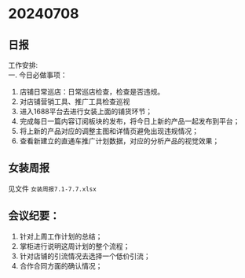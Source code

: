 # 20240708

## 日报  
工作安排:  
一. 今日必做事项：  
1. 店铺日常巡店：日常巡店检查，检查是否违规。  
2. 对店铺营销工具、推广工具检查巡视  
3. 进入1688平台去进行女装上面的铺货环节；  
4. 完成每日一篇内容订阅板块的发布，将今日上新的产品一起发布到平台；  
5. 将上新的产品对应的调整主图和详情页避免出现违规情况；  
6. 查看新建立的直通车推广计划数据，对应的分析产品的视觉效果；  

## 女装周报 
见文件 `女装周报7.1-7.7.xlsx`  


## 会议纪要：
1. 针对上周工作计划的总结；  
2. 掌柜进行说明这周计划的整个流程；  
3. 针对店铺的引流情况去选择一个低价引流；  
4. 合作合同方面的确认情况；  